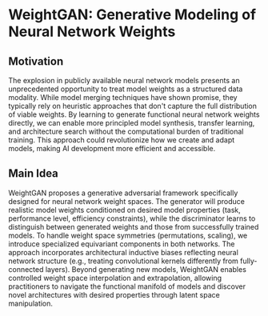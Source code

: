 # WeightGAN: Generative Modeling of Neural Network Weights

## Motivation
The explosion in publicly available neural network models presents an unprecedented opportunity to treat model weights as a structured data modality. While model merging techniques have shown promise, they typically rely on heuristic approaches that don't capture the full distribution of viable weights. By learning to generate functional neural network weights directly, we can enable more principled model synthesis, transfer learning, and architecture search without the computational burden of traditional training. This approach could revolutionize how we create and adapt models, making AI development more efficient and accessible.

## Main Idea
WeightGAN proposes a generative adversarial framework specifically designed for neural network weight spaces. The generator will produce realistic model weights conditioned on desired model properties (task, performance level, efficiency constraints), while the discriminator learns to distinguish between generated weights and those from successfully trained models. To handle weight space symmetries (permutations, scaling), we introduce specialized equivariant components in both networks. The approach incorporates architectural inductive biases reflecting neural network structure (e.g., treating convolutional kernels differently from fully-connected layers). Beyond generating new models, WeightGAN enables controlled weight space interpolation and extrapolation, allowing practitioners to navigate the functional manifold of models and discover novel architectures with desired properties through latent space manipulation.